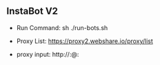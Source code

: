 ## InstaBot V2

- Run Command: sh ./run-bots.sh

- Proxy List: https://proxy2.webshare.io/proxy/list
- proxy input: http://<user>:<pass>@<ip>:<port>
